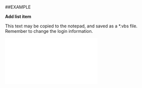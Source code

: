 

##EXAMPLE

**Add list item**

This text may be copied to the notepad, and saved as a *.vbs file. Remember to change the login information.

![](../../Examples/vbs/SOCriterionValues.AddListItem.vbs.txt)






